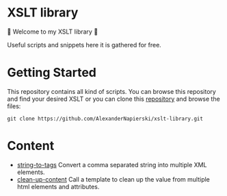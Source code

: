 # XSLT library

🎉 Welcome to my XSLT library 🎉

Useful scripts and snippets here it is gathered for free.

# Getting Started

This repository contains all kind of scripts.
You can browse this repository and find your desired XSLT or you can clone this [repository](#content "Goto Content") and browse the files:

`git clone https://github.com/AlexanderNapierski/xslt-library.git`

# Content

* [string-to-tags](assets/string-to-tags) Convert a comma separated string into multiple XML elements.
* [clean-up-content](assets/clean-up-content) Call a template to clean up the value from multiple html elements and attributes.
